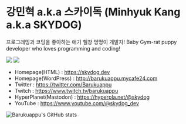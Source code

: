강민혁 a.k.a 스카이독 (Minhyuk Kang a.k.a SKYDOG)
=============

프로그래밍과 코딩을 좋아하는 애기 헬창 멍멍이 개발자!
Baby Gym-rat puppy developer who loves programming and coding!

<img src="https://img.shields.io/badge/Python-3766AB?style=flat-square&logo=Python&logoColor=white"/>
<img src="https://img.shields.io/badge/HTML-#E34F26?style=flat-square&logo=HTML5&logoColor=black"/>

* Homepage(HTML) : https://skydog.dev
* Homepage(WordPress) : http://barukuappu.mycafe24.com
* Twitter : https://twitter.com/Barukuappu
* Twitch : https://www.twitch.tv/barukuappu
* HyperPlanet(Mastodon) : https://hyperpla.net/@skydog
* YouTube : https://www.youtube.com/@skydog_dev


![Barukuappu's GitHub stats](https://github-readme-stats.vercel.app/api?username=Barukuappu&show_icons=true&theme=radical)
